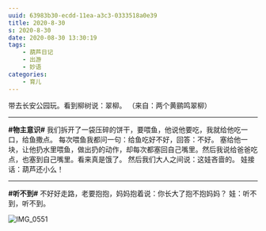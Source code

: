 ```yaml
---
uuid: 63983b30-ecdd-11ea-a3c3-0333518a0e39
title: 2020-8-30
s: 2020-8-30
date: 2020-08-30 13:30:19
tags:
	- 葫芦日记
	- 出游
	- 妙语
categories:
	- 育儿
---
```




带去长安公园玩。看到柳树说：翠柳。 （来自：两个黄鹂鸣翠柳）

---



**\#物主意识\#**
我们拆开了一袋压碎的饼干，要喂鱼，他说他要吃，我就给他吃一口，给鱼撒点。
每次喂鱼我都问一句：给鱼吃好不好，回答：不好。
塞给他一块，让他扔水里喂鱼，做出扔的动作，却每次都塞回自己嘴里。然后我说给爸爸吃点，也塞到自己嘴里。看来真是饿了。
然后我们大人之间说：这娃吝啬的。
娃接话：葫芦还小么！

---

<!-- more -->



**\#听不到\#**
不好好走路，老要抱抱，妈妈抱着说：你长大了抱不抱妈妈？
娃：听不到，听不到。



<img src="https://blog-assets.liupei.xin/assets/2020-8-30/IMG_0551.jpg-public" alt="IMG_0551"  />
